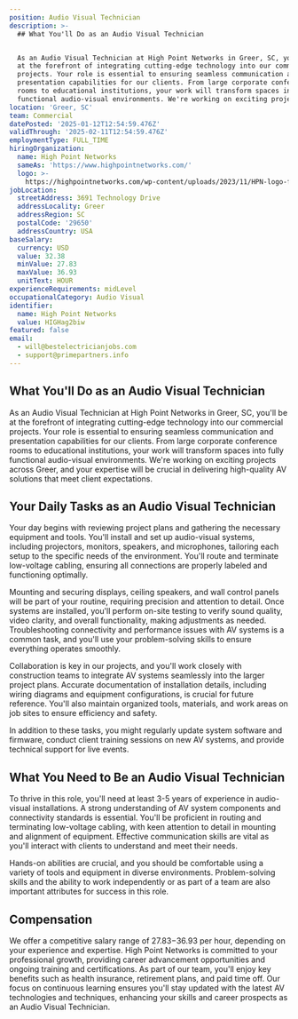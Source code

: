 ```yaml
---
position: Audio Visual Technician
description: >-
  ## What You'll Do as an Audio Visual Technician


  As an Audio Visual Technician at High Point Networks in Greer, SC, you'll be
  at the forefront of integrating cutting-edge technology into our commercial
  projects. Your role is essential to ensuring seamless communication and
  presentation capabilities for our clients. From large corporate conference
  rooms to educational institutions, your work will transform spaces into fully
  functional audio-visual environments. We're working on exciting projects ...
location: 'Greer, SC'
team: Commercial
datePosted: '2025-01-12T12:54:59.476Z'
validThrough: '2025-02-11T12:54:59.476Z'
employmentType: FULL_TIME
hiringOrganization:
  name: High Point Networks
  sameAs: 'https://www.highpointnetworks.com/'
  logo: >-
    https://highpointnetworks.com/wp-content/uploads/2023/11/HPN-logo-fullColor-rgb.svg
jobLocation:
  streetAddress: 3691 Technology Drive
  addressLocality: Greer
  addressRegion: SC
  postalCode: '29650'
  addressCountry: USA
baseSalary:
  currency: USD
  value: 32.38
  minValue: 27.83
  maxValue: 36.93
  unitText: HOUR
experienceRequirements: midLevel
occupationalCategory: Audio Visual
identifier:
  name: High Point Networks
  value: HIGHag2biw
featured: false
email:
  - will@bestelectricianjobs.com
  - support@primepartners.info
---
```




## What You'll Do as an Audio Visual Technician

As an Audio Visual Technician at High Point Networks in Greer, SC, you'll be at the forefront of integrating cutting-edge technology into our commercial projects. Your role is essential to ensuring seamless communication and presentation capabilities for our clients. From large corporate conference rooms to educational institutions, your work will transform spaces into fully functional audio-visual environments. We're working on exciting projects across Greer, and your expertise will be crucial in delivering high-quality AV solutions that meet client expectations.

## Your Daily Tasks as an Audio Visual Technician

Your day begins with reviewing project plans and gathering the necessary equipment and tools. You'll install and set up audio-visual systems, including projectors, monitors, speakers, and microphones, tailoring each setup to the specific needs of the environment. You'll route and terminate low-voltage cabling, ensuring all connections are properly labeled and functioning optimally. 

Mounting and securing displays, ceiling speakers, and wall control panels will be part of your routine, requiring precision and attention to detail. Once systems are installed, you'll perform on-site testing to verify sound quality, video clarity, and overall functionality, making adjustments as needed. Troubleshooting connectivity and performance issues with AV systems is a common task, and you'll use your problem-solving skills to ensure everything operates smoothly.

Collaboration is key in our projects, and you'll work closely with construction teams to integrate AV systems seamlessly into the larger project plans. Accurate documentation of installation details, including wiring diagrams and equipment configurations, is crucial for future reference. You'll also maintain organized tools, materials, and work areas on job sites to ensure efficiency and safety.

In addition to these tasks, you might regularly update system software and firmware, conduct client training sessions on new AV systems, and provide technical support for live events.

## What You Need to Be an Audio Visual Technician

To thrive in this role, you'll need at least 3-5 years of experience in audio-visual installations. A strong understanding of AV system components and connectivity standards is essential. You'll be proficient in routing and terminating low-voltage cabling, with keen attention to detail in mounting and alignment of equipment. Effective communication skills are vital as you'll interact with clients to understand and meet their needs.

Hands-on abilities are crucial, and you should be comfortable using a variety of tools and equipment in diverse environments. Problem-solving skills and the ability to work independently or as part of a team are also important attributes for success in this role.

## Compensation

We offer a competitive salary range of $27.83-$36.93 per hour, depending on your experience and expertise. High Point Networks is committed to your professional growth, providing career advancement opportunities and ongoing training and certifications. As part of our team, you'll enjoy key benefits such as health insurance, retirement plans, and paid time off. Our focus on continuous learning ensures you'll stay updated with the latest AV technologies and techniques, enhancing your skills and career prospects as an Audio Visual Technician.